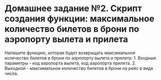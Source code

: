 # Домашнее задание №2. Скрипт создания функции: максимальное количество билетов в брони по аэропорту вылета и прилета
Напишите функцию, которая будет возвращать максимальное количество билетов в брони по аэропорту вылета и прилета:
    1. Входные параметры - код аэропорта вылета, код аэропорта прилета.
    2. Выходной - максимальное количество билетов в брони на рейс в виде числа.